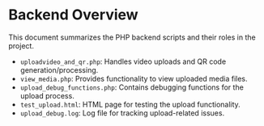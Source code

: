# Backend Overview

This document summarizes the PHP backend scripts and their roles in the project.

- `uploadvideo_and_qr.php`: Handles video uploads and QR code generation/processing.
- `view_media.php`: Provides functionality to view uploaded media files.
- `upload_debug_functions.php`: Contains debugging functions for the upload process.
- `test_upload.html`: HTML page for testing the upload functionality.
- `upload_debug.log`: Log file for tracking upload-related issues. 